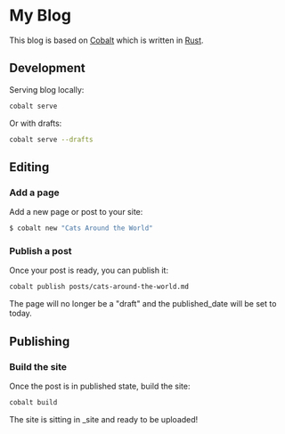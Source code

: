 # My Blog

This blog is based on [Cobalt](https://cobalt-org.github.io/) which is written in [Rust](https://www.rust-lang.org/).

## Development

Serving blog locally:

```sh
cobalt serve
```

Or with drafts:

```sh
cobalt serve --drafts
```

## Editing

### Add a page

Add a new page or post to your site:

```sh
$ cobalt new "Cats Around the World"
```

### Publish a post

Once your post is ready, you can publish it:

```sh
cobalt publish posts/cats-around-the-world.md
```

The page will no longer be a "draft" and the published_date will be set to today.

## Publishing

### Build the site

Once the post is in published state, build the site:

```sh
cobalt build
```

The site is sitting in \_site and ready to be uploaded!

